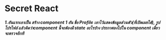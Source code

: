 ﻿# Secret React

##### 1.อันแรกเอาเป็น สร้าง component 1 อัน ชื่อ Profile เอาไว้แสดงข้อมูลส่วนตัว(ที่เปิดเผยได้), รูปโปรไฟล์ แล้วคิดว่าcomponent นี้จะต้องมี state อะไรบ้าง ประกาศลงไปใน component เดี๋ยวจะตรวจอีกที

